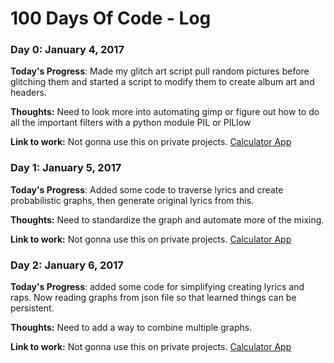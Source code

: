 # 100 Days Of Code - Log

### Day 0: January 4, 2017

**Today's Progress**: Made my glitch art script pull random pictures before glitching them and started a script to modify them to create album art and headers.

**Thoughts:** Need to look more into automating gimp or figure out how to do all the important filters with a python module PIL or PILlow

**Link to work:** Not gonna use this on private projects. [Calculator App](http://www.example.com)


### Day 1: January 5, 2017

**Today's Progress**: Added some code to traverse lyrics and create probabilistic graphs, then generate original lyrics from this.

**Thoughts:** Need to standardize the graph and automate more of the mixing.

**Link to work:** Not gonna use this on private projects. [Calculator App](http://www.example.com)

### Day 2: January 6, 2017

**Today's Progress**: added some code for simplifying creating lyrics and raps. Now reading graphs from json file so that learned things can be persistent.

**Thoughts:** Need to add a way to combine multiple graphs.

**Link to work:** Not gonna use this on private projects. [Calculator App](http://www.example.com)
